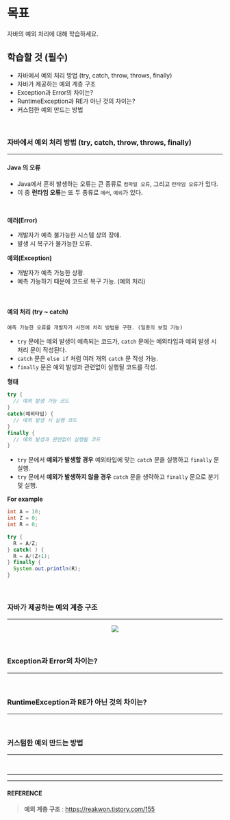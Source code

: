 
# 목표
자바의 예외 처리에 대해 학습하세요.
<br>

## 학습할 것 (필수)
- 자바에서 예외 처리 방법 (try, catch, throw, throws, finally)
- 자바가 제공하는 예외 계층 구조
- Exception과 Error의 차이는?
- RuntimeException과 RE가 아닌 것의 차이는?
- 커스텀한 예외 만드는 방법
<br>


### 자바에서 예외 처리 방법 (try, catch, throw, throws, finally)
---
  #### Java 의 오류
  - Java에서 흔히 발생하는 오류는 큰 종류로 `컴파일 오류`, 그리고 `런타임 오류`가 있다.
  - 이 중 **런타임 오류**는 또 두 종류로 `에러`, `예외`가 있다.
<br>

  **에러(Error)**
  - 개발자가 예측 불가능한 시스템 상의 장애.
  - 발생 시 복구가 불가능한 오류.
  
  **예외(Exception)**
  - 개발자가 예측 가능한 상황.
  - 예측 가능하기 때문에 코드로 복구 가능. (예외 처리)
<br>

  #### 예외 처리 (try ~ catch)
    예측 가능한 오류를 개발자가 사전에 처리 방법을 구현. (일종의 보험 기능)
  - `try` 문에는 예외 발생이 예측되는 코드가, `catch` 문에는 예외타입과 예외 발생 시 처리 문이 작성된다.
  - `catch` 문은 `else if` 처럼 여러 개의 `catch` 문 작성 가능.
  - `finally` 문은 예외 발생과 관련없이 실행될 코드를 작성.

  **형태**
  ```java
  try {
    // 예외 발생 가능 코드
  }
  catch(예외타입) {
    // 예외 발생 시 실행 코드
  }
  finally {
    // 예외 발생과 관련없이 실행될 코드
  }
  ```
  - `try` 문에서 **예외가 발생할 경우** 예외타입에 맞는 `catch` 문을 실행하고 `finally` 문 실행.
  - `try` 문에서 **예외가 발생하지 않을 경우** `catch` 문을 생략하고 `finally` 문으로 분기 및 실행.

  **For example**
  ```java
  int A = 10;
  int Z = 0;
  int R = 0;

  try {
    R = A/Z;
  } catch( ) {
    R = A/(Z+1);
  } finally {
    System.out.println(R);
  }
  ```

    

<br>


### 자바가 제공하는 예외 계층 구조
---
  <p align="center"><img src="https://github.com/SeungTaeGit/Language/assets/129585999/b8eb6a62-3a04-482c-900c-484cfe80c7e1"></p>
<br>


### Exception과 Error의 차이는?
---
<br>


### RuntimeException과 RE가 아닌 것의 차이는?
---
<br>


### 커스텀한 예외 만드는 방법
---
<br>


___
___
#### REFERENCE
> **예외 계층 구조** : https://reakwon.tistory.com/155 <br>
